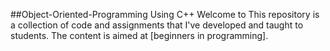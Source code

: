 ##Object-Oriented-Programming Using C++
Welcome to This repository is a collection of code and assignments that I've developed and taught to students. The content is aimed at [beginners in programming].
